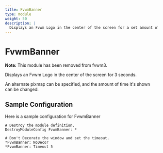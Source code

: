 ```yaml
---
title: FvwmBanner
type: module
weight: 50
description: |
  Displays an Fvwm Logo in the center of the screen for a set amount of time.
---
```


# FvwmBanner

**Note:** This module has been removed from fvwm3.

Displays an Fvwm Logo in the center of the screen for 3 seconds.

An alternate pixmap can be specified, and the amount of time it's shown can be changed.

## Sample Configuration

Here is a sample configuration for FvwmBanner

    # Destroy the module definition.
    DestroyModuleConfig FvwmBanner: *

    # Don't Decorate the window and set the timeout.
    *FvwmBanner: NoDecor
    *FvwmBanner: Timeout 5

